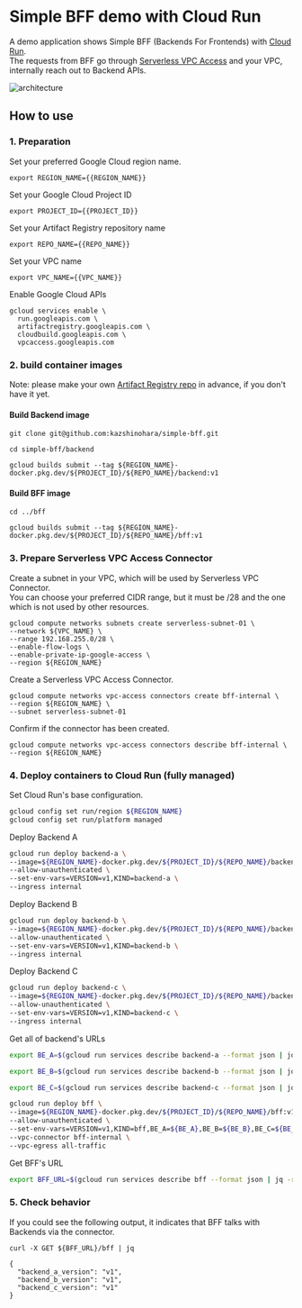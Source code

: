 # Simple BFF demo with Cloud Run  

A demo application shows Simple BFF (Backends For Frontends) with [Cloud Run](https://cloud.google.com/run).  
The requests from BFF go through [Serverless VPC Access](https://cloud.google.com/vpc/docs/configure-serverless-vpc-access) and your VPC, internally reach out to Backend APIs.

![architecture](https://storage.googleapis.com/handson-images/simple-bff-image.png)

## How to use
### 1. Preparation

Set your preferred Google Cloud region name.
```shell
export REGION_NAME={{REGION_NAME}}
```

Set your Google Cloud Project ID
```shell
export PROJECT_ID={{PROJECT_ID}}
```

Set your Artifact Registry repository name
```shell
export REPO_NAME={{REPO_NAME}}
```

Set your VPC name
```shell
export VPC_NAME={{VPC_NAME}}
```

Enable Google Cloud APIs
```shell
gcloud services enable \
  run.googleapis.com \
  artifactregistry.googleapis.com \
  cloudbuild.googleapis.com \
  vpcaccess.googleapis.com
```

### 2. build container images
Note: please make your own [Artifact Registry repo](https://cloud.google.com/artifact-registry/docs/docker/quickstart) in advance, if you don't have it yet.

#### Build Backend image
```shell
git clone git@github.com:kazshinohara/simple-bff.git
```
```shell
cd simple-bff/backend
```
```shell
gcloud builds submit --tag ${REGION_NAME}-docker.pkg.dev/${PROJECT_ID}/${REPO_NAME}/backend:v1
```

#### Build BFF image
```shell
cd ../bff
```
```shell
gcloud builds submit --tag ${REGION_NAME}-docker.pkg.dev/${PROJECT_ID}/${REPO_NAME}/bff:v1
```

### 3. Prepare Serverless VPC Access Connector


Create a subnet in your VPC, which will be used by Serverless VPC Connector.   
You can choose your preferred CIDR range, but it must be /28 and the one which is not used by other resources.

```shell
gcloud compute networks subnets create serverless-subnet-01 \
--network ${VPC_NAME} \
--range 192.168.255.0/28 \
--enable-flow-logs \
--enable-private-ip-google-access \
--region ${REGION_NAME}
```

Create a Serverless VPC Access Connector.
```shell
gcloud compute networks vpc-access connectors create bff-internal \
--region ${REGION_NAME} \
--subnet serverless-subnet-01
```

Confirm if the connector has been created.
```shell
gcloud compute networks vpc-access connectors describe bff-internal \
--region ${REGION_NAME}
```

### 4. Deploy containers to Cloud Run (fully managed)
Set Cloud Run's base configuration.
```bash
gcloud config set run/region ${REGION_NAME}
gcloud config set run/platform managed
```

Deploy Backend A
```bash
gcloud run deploy backend-a \
--image=${REGION_NAME}-docker.pkg.dev/${PROJECT_ID}/${REPO_NAME}/backend:v1 \
--allow-unauthenticated \
--set-env-vars=VERSION=v1,KIND=backend-a \
--ingress internal
```

Deploy Backend B
```bash
gcloud run deploy backend-b \
--image=${REGION_NAME}-docker.pkg.dev/${PROJECT_ID}/${REPO_NAME}/backend:v1 \
--allow-unauthenticated \
--set-env-vars=VERSION=v1,KIND=backend-b \
--ingress internal
```

Deploy Backend C 
```bash
gcloud run deploy backend-c \
--image=${REGION_NAME}-docker.pkg.dev/${PROJECT_ID}/${REPO_NAME}/backend:v1 \
--allow-unauthenticated \
--set-env-vars=VERSION=v1,KIND=backend-c \
--ingress internal
```

Get all of backend's URLs
```bash
export BE_A=$(gcloud run services describe backend-a --format json | jq -r '.status.address.url')
```
```bash
export BE_B=$(gcloud run services describe backend-b --format json | jq -r '.status.address.url')
```
```bash
export BE_C=$(gcloud run services describe backend-c --format json | jq -r '.status.address.url')
```

```bash
gcloud run deploy bff \
--image=${REGION_NAME}-docker.pkg.dev/${PROJECT_ID}/${REPO_NAME}/bff:v1 \
--allow-unauthenticated \
--set-env-vars=VERSION=v1,KIND=bff,BE_A=${BE_A},BE_B=${BE_B},BE_C=${BE_C} \
--vpc-connector bff-internal \
--vpc-egress all-traffic
```

Get BFF's URL
```bash
export BFF_URL=$(gcloud run services describe bff --format json | jq -r '.status.address.url')
```

### 5. Check behavior
If you could see the following output, it indicates that BFF talks with Backends via the connector.
```shell
curl -X GET ${BFF_URL}/bff | jq
```
```shell
{
  "backend_a_version": "v1",
  "backend_b_version": "v1",
  "backend_c_version": "v1"
}
```
